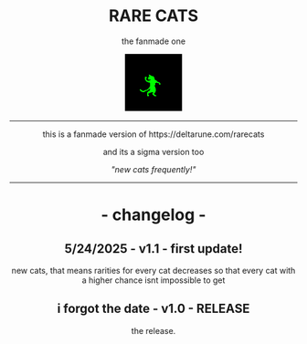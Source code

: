 <h1 align="center">RARE CATS</h1>
<p align="center">the fanmade one</p>
<p align="center">
    <img src="assets/images/cat-001.gif" style="image-rendering: crisp-edges;"></img>
</p>

---

<p align="center">this is a fanmade version of https://deltarune.com/rarecats</p>
<p align="center">and its a sigma version too</p>
<p align="center"><em>"new cats frequently!"</em></p>

---

<h1 align="center">- changelog -</h1>
<p align="center">
    <h2 align="center">5/24/2025 - v1.1 - first update!</h1>
    <p align="center">new cats, that means rarities for every cat decreases so that every cat with a higher chance isnt impossible to get</p>
</p>

<p align="center">
    <h2 align="center">i forgot the date - v1.0 - RELEASE</h1>
    <p align="center">the release.</p>
</p>